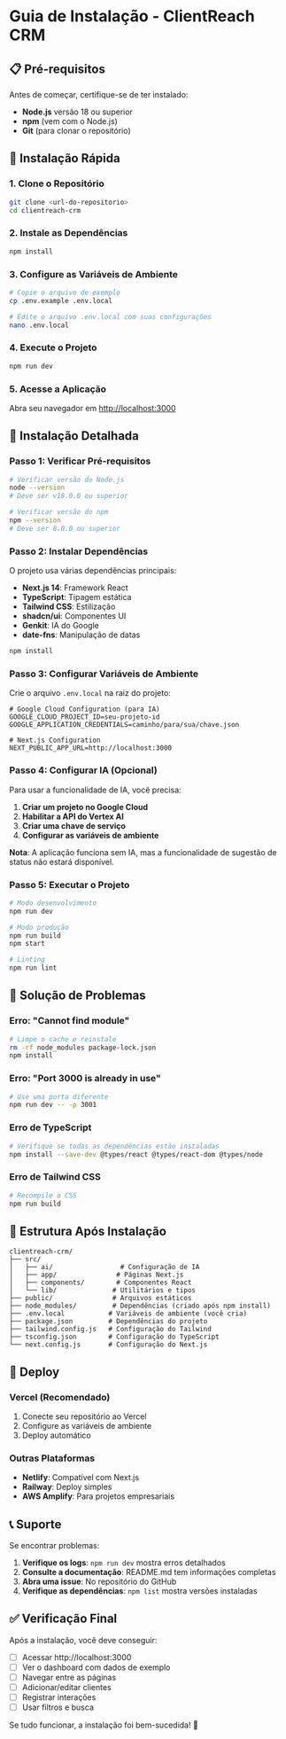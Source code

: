 # Guia de Instalação - ClientReach CRM

## 📋 Pré-requisitos

Antes de começar, certifique-se de ter instalado:

- **Node.js** versão 18 ou superior
- **npm** (vem com o Node.js)
- **Git** (para clonar o repositório)

## 🚀 Instalação Rápida

### 1. Clone o Repositório
```bash
git clone <url-do-repositorio>
cd clientreach-crm
```

### 2. Instale as Dependências
```bash
npm install
```

### 3. Configure as Variáveis de Ambiente
```bash
# Copie o arquivo de exemplo
cp .env.example .env.local

# Edite o arquivo .env.local com suas configurações
nano .env.local
```

### 4. Execute o Projeto
```bash
npm run dev
```

### 5. Acesse a Aplicação
Abra seu navegador em [http://localhost:3000](http://localhost:3000)

## 🔧 Instalação Detalhada

### Passo 1: Verificar Pré-requisitos

```bash
# Verificar versão do Node.js
node --version
# Deve ser v18.0.0 ou superior

# Verificar versão do npm
npm --version
# Deve ser 8.0.0 ou superior
```

### Passo 2: Instalar Dependências

O projeto usa várias dependências principais:

- **Next.js 14**: Framework React
- **TypeScript**: Tipagem estática
- **Tailwind CSS**: Estilização
- **shadcn/ui**: Componentes UI
- **Genkit**: IA do Google
- **date-fns**: Manipulação de datas

```bash
npm install
```

### Passo 3: Configurar Variáveis de Ambiente

Crie o arquivo `.env.local` na raiz do projeto:

```env
# Google Cloud Configuration (para IA)
GOOGLE_CLOUD_PROJECT_ID=seu-projeto-id
GOOGLE_APPLICATION_CREDENTIALS=caminho/para/sua/chave.json

# Next.js Configuration
NEXT_PUBLIC_APP_URL=http://localhost:3000
```

### Passo 4: Configurar IA (Opcional)

Para usar a funcionalidade de IA, você precisa:

1. **Criar um projeto no Google Cloud**
2. **Habilitar a API do Vertex AI**
3. **Criar uma chave de serviço**
4. **Configurar as variáveis de ambiente**

**Nota**: A aplicação funciona sem IA, mas a funcionalidade de sugestão de status não estará disponível.

### Passo 5: Executar o Projeto

```bash
# Modo desenvolvimento
npm run dev

# Modo produção
npm run build
npm start

# Linting
npm run lint
```

## 🐛 Solução de Problemas

### Erro: "Cannot find module"
```bash
# Limpe o cache e reinstale
rm -rf node_modules package-lock.json
npm install
```

### Erro: "Port 3000 is already in use"
```bash
# Use uma porta diferente
npm run dev -- -p 3001
```

### Erro de TypeScript
```bash
# Verifique se todas as dependências estão instaladas
npm install --save-dev @types/react @types/react-dom @types/node
```

### Erro de Tailwind CSS
```bash
# Recompile o CSS
npm run build
```

## 📁 Estrutura Após Instalação

```
clientreach-crm/
├── src/
│   ├── ai/                 # Configuração de IA
│   ├── app/               # Páginas Next.js
│   ├── components/        # Componentes React
│   └── lib/              # Utilitários e tipos
├── public/               # Arquivos estáticos
├── node_modules/         # Dependências (criado após npm install)
├── .env.local           # Variáveis de ambiente (você cria)
├── package.json         # Dependências do projeto
├── tailwind.config.js   # Configuração do Tailwind
├── tsconfig.json        # Configuração do TypeScript
└── next.config.js       # Configuração do Next.js
```

## 🚀 Deploy

### Vercel (Recomendado)
1. Conecte seu repositório ao Vercel
2. Configure as variáveis de ambiente
3. Deploy automático

### Outras Plataformas
- **Netlify**: Compatível com Next.js
- **Railway**: Deploy simples
- **AWS Amplify**: Para projetos empresariais

## 📞 Suporte

Se encontrar problemas:

1. **Verifique os logs**: `npm run dev` mostra erros detalhados
2. **Consulte a documentação**: README.md tem informações completas
3. **Abra uma issue**: No repositório do GitHub
4. **Verifique as dependências**: `npm list` mostra versões instaladas

## ✅ Verificação Final

Após a instalação, você deve conseguir:

- [ ] Acessar http://localhost:3000
- [ ] Ver o dashboard com dados de exemplo
- [ ] Navegar entre as páginas
- [ ] Adicionar/editar clientes
- [ ] Registrar interações
- [ ] Usar filtros e busca

Se tudo funcionar, a instalação foi bem-sucedida! 🎉
